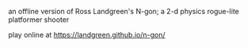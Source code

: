 an offline version of Ross Landgreen's N-gon; a 2-d physics rogue-lite platformer shooter

play online at https://landgreen.github.io/n-gon/
